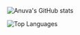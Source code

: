 ![Anuva's GitHub stats](https://github-readme-stats.vercel.app/api?username=anuva04&show_icons=true&count_private=true&theme=tokyonight)

![Top Languages](https://github-readme-stats.vercel.app/api/top-langs/?username=anuva04&langs_count=8&theme=tokyonight&layout=compact)
